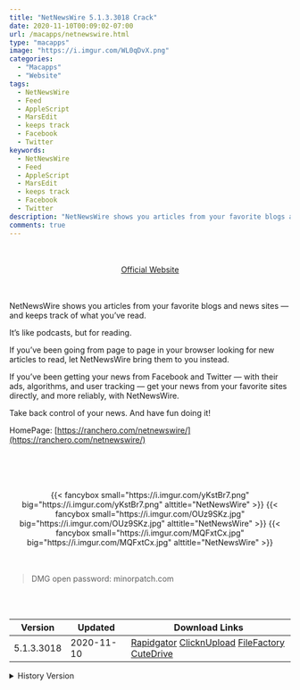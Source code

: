 ```yaml
---
title: "NetNewsWire 5.1.3.3018 Crack"
date: 2020-11-10T00:09:02-07:00
url: /macapps/netnewswire.html
type: "macapps"
image: "https://i.imgur.com/WL0qDvX.png"
categories:
  - "Macapps"
  - "Website"
tags:
  - NetNewsWire
  - Feed
  - AppleScript
  - MarsEdit
  - keeps track
  - Facebook
  - Twitter
keywords:
  - NetNewsWire
  - Feed
  - AppleScript
  - MarsEdit
  - keeps track
  - Facebook
  - Twitter
description: "NetNewsWire shows you articles from your favorite blogs and news sites — and keeps track of what you’ve read"
comments: true
---
```


<br/>
<br/>
<center>
<a href="https://ranchero.com/netnewswire/" target="blank"><div class="border border-blue-500 rounded-lg transition duration-500 
    ease-in-out w-48 text-lg text-blue-500 text-center px-2 hover:bg-blue-500 hover:text-white">
  Official Website 
</div></a>
</center>
<br/>
<br/>

NetNewsWire shows you articles from your favorite blogs and news sites — and keeps track of what you’ve read.

It’s like podcasts, but for reading.

If you’ve been going from page to page in your browser looking for new articles to read, let NetNewsWire bring them to you instead.

If you’ve been getting your news from Facebook and Twitter — with their ads, algorithms, and user tracking — get your news from your favorite sites directly, and more reliably, with NetNewsWire.

Take back control of your news. And have fun doing it!

HomePage: [https://ranchero.com/netnewswire/](https://ranchero.com/netnewswire/)

<br/>
<br/>
<script async src="https://pagead2.googlesyndication.com/pagead/js/adsbygoogle.js"></script>
<ins class="adsbygoogle"
     style="display:block; text-align:center;"
     data-ad-layout="in-article"
     data-ad-format="fluid"
     data-ad-client="ca-pub-8746275014476192"
     data-ad-slot="5144997159"></ins>
<script>
     (adsbygoogle = window.adsbygoogle || []).push({});
</script>
<br/>
<br/>


<center>
<div class="w-full grid grid-cols-3 flex gap-2">
{{< fancybox small="https://i.imgur.com/yKstBr7.png" big="https://i.imgur.com/yKstBr7.png" alttitle="NetNewsWire" >}}
{{< fancybox small="https://i.imgur.com/OUz9SKz.jpg" big="https://i.imgur.com/OUz9SKz.jpg" alttitle="NetNewsWire" >}}
{{< fancybox small="https://i.imgur.com/MQFxtCx.jpg" big="https://i.imgur.com/MQFxtCx.jpg" alttitle="NetNewsWire" >}}
</div>
</center>

<br/>
<br/>


> DMG open password: minorpatch.com

<br/>

<br/>
<div id="history_version" class="history_version">

| Version | Updated | Download Links |
| ---- | ---- | ---- |
| 5.1.3.3018 | 2020-11-10 | [Rapidgator](https://ouo.io/GRunZz)   [ClicknUpload](https://ouo.io/DX35ej)   [FileFactory](https://ouo.io/7BF8mY)   [CuteDrive](https://ouo.io/1Zc2YD) |
<details>
<summary>History Version</summary>

| Version | Updated | Download Links |
| ---- | ---- | ---- |
| 5.1.3b1 | 2020-11-08 | [Rapidgator](https://ouo.io/V5lV9l)   [ClicknUpload](https://ouo.io/Aw3rYf)   [FileFactory](https://ouo.io/1CAcdw)   [CuteDrive](https://ouo.io/yIpbOx) |
| 5.1.2 | 2020-11-01 | [Rapidgator](https://ouo.io/s9w37b)   [ClicknUpload](https://ouo.io/fwBWpe)   [FileFactory](https://ouo.io/eLXqCa)   [CuteDrive](https://ouo.io/FoTtA4) |
| 5.1.2b2 | 2020-10-28 | [Rapidgator](https://ouo.io/Q16S0s)   [ClicknUpload](https://ouo.io/9nrNSa)   [FileFactory](https://ouo.io/coudhx)   [CuteDrive](https://ouo.io/ra12PO) |
| 5.1.2b1 | 2020-10-19 | [UsersCloud](https://ouo.io/oRQLL5)   [ClicknUpload](https://ouo.io/lWvw4F)   [FileFactory](https://ouo.io/pe5FS2)   [CuteDrive](https://ouo.io/9OC0Cd5) |
| 5.1.1 | 2020-10-06 | [UsersCloud](https://ouo.io/eB5a02)   [ClicknUpload](https://ouo.io/4526nd)   [FileFactory](https://ouo.io/tsU852)   [CuteDrive](https://ouo.io/i5jzxM) |
| 5.1d3 | 2020-08-23 | [UsersCloud](https://ouo.io/6696k8G)   [ClicknUpload](https://ouo.io/9ZjWUq)   [FileFactory](https://ouo.io/u7mfcj)   [CuteDrive](https://ouo.io/1KkgI2) |
| 5.0.4 | 2020-08-09 | [UsersCloud](https://ouo.io/IOolJx)   [ClicknUpload](https://ouo.io/kucIKxN)   [FileFactory](https://ouo.io/fI55uZ)   [CuteDrive](https://ouo.io/Za7FUYN) |
</details>

</div>
